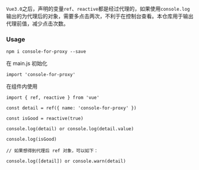 `Vue3.0`之后，声明的变量`ref`、`reactive`都是经过代理的，如果使用`console.log`输出的为代理后的对象，需要多点击两次，不利于在控制台查看。本仓库用于输出代理前值，减少点击次数。

### Usage

```
npm i console-for-proxy --save
```

在 main.js 初始化

```
import 'console-for-proxy'
```

在组件内使用

```
import { ref, reactive } from 'vue'

const detail = ref({ name: 'console-for-proxy' })

const isGood = reactive(true)

console.log(detail) or console.log(detail.value)

console.log(isGood)

// 如果想得到代理后 ref 对象，可以如下：

console.log([detail]) or console.warn(detail)
```
